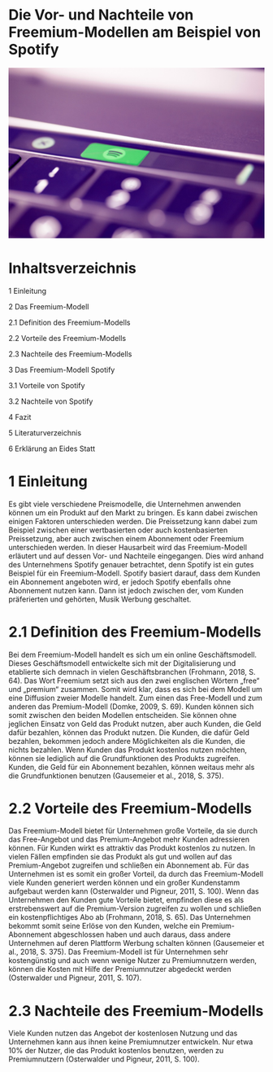 # Die Vor- und Nachteile von Freemium-Modellen am Beispiel von Spotify


![Spotify](Spotify.png)


# Inhaltsverzeichnis
1 Einleitung

2 Das Freemium-Modell	

2.1 Definition des Freemium-Modells

2.2 Vorteile des Freemium-Modells

2.3 Nachteile des Freemium-Modells	

3 Das Freemium-Modell Spotify

3.1 Vorteile von Spotify

3.2 Nachteile von Spotify	

4 Fazit	

5 Literaturverzeichnis	

6 Erklärung an Eides Statt



# 1 Einleitung
Es gibt viele verschiedene Preismodelle, die Unternehmen anwenden können um ein Produkt auf den Markt zu bringen. Es kann dabei zwischen einigen Faktoren unterschieden werden. Die Preissetzung kann dabei zum Beispiel zwischen einer wertbasierten oder auch kostenbasierten Preissetzung, aber auch zwischen einem Abonnement oder Freemium unterschieden werden. In dieser Hausarbeit wird das Freemium-Modell erläutert und auf dessen Vor- und Nachteile eingegangen. Dies wird anhand des Unternehmens Spotify genauer betrachtet, denn Spotify ist ein gutes Beispiel für ein Freemium-Modell. Spotify basiert darauf, dass dem Kunden ein Abonnement angeboten wird, er jedoch Spotify ebenfalls ohne Abonnement nutzen kann. Dann ist jedoch zwischen der, vom Kunden präferierten und gehörten, Musik Werbung geschaltet.

# 2.1 Definition des Freemium-Modells
Bei dem Freemium-Modell handelt es sich um ein online Geschäftsmodell. Dieses Geschäftsmodell entwickelte sich mit der Digitalisierung und etablierte sich demnach in vielen Geschäftsbranchen (Frohmann, 2018, S. 64).
Das Wort Freemium setzt sich aus den zwei englischen Wörtern „free“ und „premium“ zusammen. Somit wird klar, dass es sich bei dem Modell um eine Diffusion zweier Modelle handelt. Zum einen das Free-Modell und zum anderen das Premium-Modell (Domke, 2009, S. 69). Kunden können sich somit zwischen den beiden Modellen entscheiden. Sie können ohne jeglichen Einsatz von Geld das Produkt nutzen, aber auch Kunden, die Geld dafür bezahlen, können das Produkt nutzen. Die Kunden, die dafür Geld bezahlen, bekommen jedoch andere Möglichkeiten als die Kunden, die nichts bezahlen. Wenn Kunden das Produkt kostenlos nutzen möchten, können sie lediglich auf die Grundfunktionen des Produkts zugreifen. Kunden, die Geld für ein Abonnement bezahlen, können weitaus mehr als die Grundfunktionen benutzen (Gausemeier et al., 2018, S. 375).

# 2.2 Vorteile des Freemium-Modells
Das Freemium-Modell bietet für Unternehmen große Vorteile, da sie durch das Free-Angebot und das Premium-Angebot mehr Kunden adressieren können. Für Kunden wirkt es attraktiv das Produkt kostenlos zu nutzen. In vielen Fällen empfinden sie das Produkt als gut und wollen auf das Premium-Angebot zugreifen und schließen ein Abonnement ab. Für das Unternehmen ist es somit ein großer Vorteil, da durch das Freemium-Modell viele Kunden generiert werden können und ein großer Kundenstamm aufgebaut werden kann (Osterwalder und Pigneur, 2011, S. 100). 
Wenn das Unternehmen den Kunden gute Vorteile bietet, empfinden diese es als erstrebenswert auf die Premium-Version zugreifen zu wollen und schließen ein kostenpflichtiges Abo ab (Frohmann, 2018, S. 65).
Das Unternehmen bekommt somit seine Erlöse von den Kunden, welche ein Premium-Abonnement abgeschlossen haben und auch daraus, dass andere Unternehmen auf deren Plattform Werbung schalten können (Gausemeier et al., 2018, S. 375).
Das Freemium-Modell ist für Unternehmen sehr kostengünstig und auch wenn wenige Nutzer zu Premiumnutzern werden, können die Kosten mit Hilfe der Premiumnutzer abgedeckt werden (Osterwalder und Pigneur, 2011, S. 107).

# 2.3 Nachteile des Freemium-Modells
Viele Kunden nutzen das Angebot der kostenlosen Nutzung und das Unternehmen kann aus ihnen keine Premiumnutzer entwickeln. Nur etwa 10% der Nutzer, die das Produkt kostenlos benutzen, werden zu Premiumnutzern (Osterwalder und Pigneur, 2011, S. 100). 
